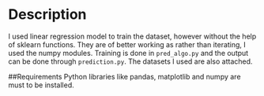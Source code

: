 # Description
I used linear regression model to train the dataset, however without the help of sklearn functions. 
They are of better working as rather than iterating, I used the numpy modules. Training is done in `pred_algo.py`
and the output can be done through `prediction.py`. The datasets I used are also attached.

##Requirements
Python libraries like pandas, matplotlib and numpy are must to be installed.
